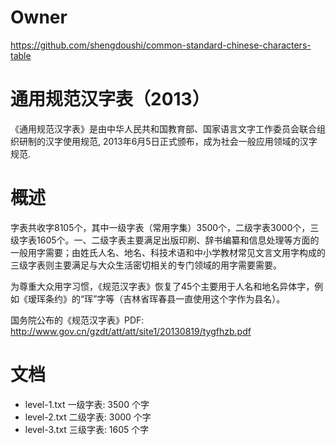 # Owner
https://github.com/shengdoushi/common-standard-chinese-characters-table

# 通用规范汉字表（2013）

《通用规范汉字表》是由中华人民共和国教育部、国家语言文字工作委员会联合组织研制的汉字使用规范, 2013年6月5日正式颁布，成为社会一般应用领域的汉字规范.

# 概述

字表共收字8105个，其中一级字表（常用字集）3500个，二级字表3000个，三级字表1605个。一、二级字表主要满足出版印刷、辞书编纂和信息处理等方面的一般用字需要；由姓氏人名、地名、科技术语和中小学教材常见文言文用字构成的三级字表则主要满足与大众生活密切相关的专门领域的用字需要需要。

为尊重大众用字习惯，《规范汉字表》恢复了45个主要用于人名和地名异体字，例如《瑷珲条约》的“珲”字等（吉林省珲春县一直使用这个字作为县名）。

国务院公布的《规范汉字表》PDF:
http://www.gov.cn/gzdt/att/att/site1/20130819/tygfhzb.pdf

# 文档

- level-1.txt 一级字表: 3500 个字
- level-2.txt 二级字表: 3000 个字
- level-3.txt 三级字表: 1605 个字
